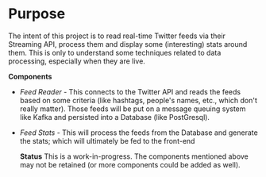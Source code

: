 # Purpose
The intent of this project is to read real-time Twitter feeds via their Streaming API, process them and display some (interesting) stats around them.
This is only to understand some techniques related to data processing, especially when they are live.

<b>Components</b>
<ul>
<li>

<i>Feed Reader</i> - This connects to the Twitter API and reads the feeds based on some criteria (like hashtags, people's names, etc., which don't really matter). Those feeds will be put on a message queuing system like Kafka and persisted into a Database (like PostGresql).

</li>

<li>

<i>Feed Stats</i> - This will process the feeds from the Database and generate the stats; which will ultimately be fed to the front-end

</li>

<b>Status</b>
This is a work-in-progress. The components mentioned above may not be retained (or more components could be added as well). 

